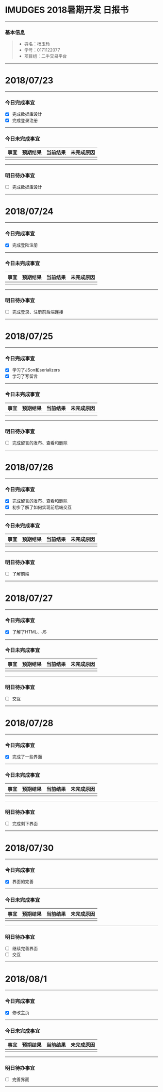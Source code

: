 # IMUDGES 2018暑期开发 日报书
-------

### 基本信息
> * 姓名：杨玉玲
> * 学号：0171122077
> * 项目组：二手交易平台
-------

# 2018/07/23

-------

### 今日完成事宜
- [x]  完成数据库设计
- [x]  完成登录注册

-----
### 今日未完成事宜


| 事宜     |预期结果| 当前结果  | 未完成原因   | 
| --------   | -----:  | -----:  | :----:  |
|    |   |   |   |

------
### 明日待办事宜
- [ ] 完成数据库设计
-------


# 2018/07/24

-------

### 今日完成事宜
- [x]  完成登陆注册

-----
### 今日未完成事宜


| 事宜     |预期结果| 当前结果  | 未完成原因   | 
| --------   | -----:  | -----:  | :----:  |
|    |   |   |   |


------
### 明日待办事宜
- [ ] 完成登录、注册前后端连接
-------

# 2018/07/25

-------

### 今日完成事宜
- [x]  学习了JSon和serializers
- [x]  学习了写留言

-----
### 今日未完成事宜


| 事宜     |预期结果| 当前结果  | 未完成原因   | 
| --------   | -----:  | -----:  | :----:  |
|    |   |   |   |


------
### 明日待办事宜
- [ ] 完成留言的发布、查看和删除
-------

# 2018/07/26

-------

### 今日完成事宜
- [x]  完成留言的发布、查看和删除
- [x]  初步了解了如何实现前后端交互

-----
### 今日未完成事宜


| 事宜     |预期结果| 当前结果  | 未完成原因   | 
| --------   | -----:  | -----:  | :----:  |
|    |   |   |   |


------
### 明日待办事宜
- [ ] 了解前端
-------

# 2018/07/27

-------

### 今日完成事宜
- [x]  了解了HTML、JS

-----
### 今日未完成事宜


| 事宜     |预期结果| 当前结果  | 未完成原因   | 
| --------   | -----:  | -----:  | :----:  |
|    |   |   |   |


------
### 明日待办事宜
- [ ] 交互
-------

# 2018/07/28

-------

### 今日完成事宜
- [x]  完成了一些界面

-----
### 今日未完成事宜


| 事宜     |预期结果| 当前结果  | 未完成原因   | 
| --------   | -----:  | -----:  | :----:  |
|    |   |   |   |


------
### 明日待办事宜
- [ ] 完成剩下界面
-------

# 2018/07/30

-------

### 今日完成事宜
- [x]  界面的完善

-----
### 今日未完成事宜


| 事宜     |预期结果| 当前结果  | 未完成原因   | 
| --------   | -----:  | -----:  | :----:  |
|    |   |   |   |


------
### 明日待办事宜
- [ ] 继续完善界面
- [ ] 交互
-------

# 2018/08/1

-------

### 今日完成事宜
- [x]  修改主页

-----
### 今日未完成事宜


| 事宜     |预期结果| 当前结果  | 未完成原因   | 
| --------   | -----:  | -----:  | :----:  |
|    |   |   |   |


------
### 明日待办事宜
- [ ] 完善界面
-------
